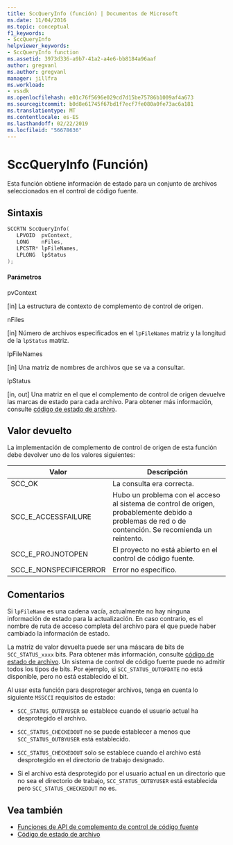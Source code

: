 ```yaml
---
title: SccQueryInfo (función) | Documentos de Microsoft
ms.date: 11/04/2016
ms.topic: conceptual
f1_keywords:
- SccQueryInfo
helpviewer_keywords:
- SccQueryInfo function
ms.assetid: 3973d336-a9b7-41a2-a4e6-bb8184a96aaf
author: gregvanl
ms.author: gregvanl
manager: jillfra
ms.workload:
- vssdk
ms.openlocfilehash: e01c76f5696e029cd7d15be75786b1009af4a673
ms.sourcegitcommit: b0d8e61745f67bd1f7ecf7fe080a0fe73ac6a181
ms.translationtype: MT
ms.contentlocale: es-ES
ms.lasthandoff: 02/22/2019
ms.locfileid: "56678636"
---
```

# <a name="sccqueryinfo-function"></a>SccQueryInfo (Función)
Esta función obtiene información de estado para un conjunto de archivos seleccionados en el control de código fuente.

## <a name="syntax"></a>Sintaxis

```cpp
SCCRTN SccQueryInfo(
   LPVOID  pvContext,
   LONG    nFiles,
   LPCSTR* lpFileNames,
   LPLONG  lpStatus
);
```

#### <a name="parameters"></a>Parámetros
 pvContext

[in] La estructura de contexto de complemento de control de origen.

 nFiles

[in] Número de archivos especificados en el `lpFileNames` matriz y la longitud de la `lpStatus` matriz.

 lpFileNames

[in] Una matriz de nombres de archivos que se va a consultar.

 lpStatus

[in, out] Una matriz en el que el complemento de control de origen devuelve las marcas de estado para cada archivo. Para obtener más información, consulte [código de estado de archivo](../extensibility/file-status-code-enumerator.md).

## <a name="return-value"></a>Valor devuelto
 La implementación de complemento de control de origen de esta función debe devolver uno de los valores siguientes:

|Valor|Descripción|
|-----------|-----------------|
|SCC_OK|La consulta era correcta.|
|SCC_E_ACCESSFAILURE|Hubo un problema con el acceso al sistema de control de origen, probablemente debido a problemas de red o de contención. Se recomienda un reintento.|
|SCC_E_PROJNOTOPEN|El proyecto no está abierto en el control de código fuente.|
|SCC_E_NONSPECIFICERROR|Error no específico.|

## <a name="remarks"></a>Comentarios
 Si `lpFileName` es una cadena vacía, actualmente no hay ninguna información de estado para la actualización. En caso contrario, es el nombre de ruta de acceso completa del archivo para el que puede haber cambiado la información de estado.

 La matriz de valor devuelta puede ser una máscara de bits de `SCC_STATUS_xxxx` bits. Para obtener más información, consulte [código de estado de archivo](../extensibility/file-status-code-enumerator.md). Un sistema de control de código fuente puede no admitir todos los tipos de bits. Por ejemplo, si `SCC_STATUS_OUTOFDATE` no está disponible, pero no está establecido el bit.

 Al usar esta función para desproteger archivos, tenga en cuenta lo siguiente `MSSCCI` requisitos de estado:

-   `SCC_STATUS_OUTBYUSER` se establece cuando el usuario actual ha desprotegido el archivo.

-   `SCC_STATUS_CHECKEDOUT` no se puede establecer a menos que `SCC_STATUS_OUTBYUSER` está establecido.

-   `SCC_STATUS_CHECKEDOUT` solo se establece cuando el archivo está desprotegido en el directorio de trabajo designado.

-   Si el archivo está desprotegido por el usuario actual en un directorio que no sea el directorio de trabajo, `SCC_STATUS_OUTBYUSER` está establecida pero `SCC_STATUS_CHECKEDOUT` no es.

## <a name="see-also"></a>Vea también
- [Funciones de API de complemento de control de código fuente](../extensibility/source-control-plug-in-api-functions.md)
- [Código de estado de archivo](../extensibility/file-status-code-enumerator.md)